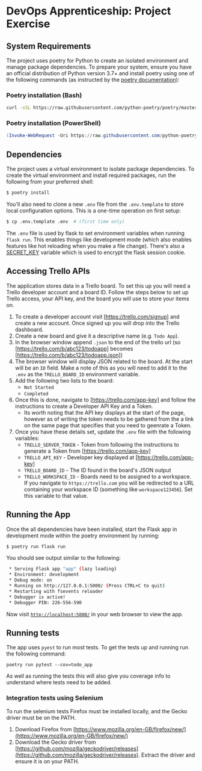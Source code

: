# DevOps Apprenticeship: Project Exercise

## System Requirements

The project uses poetry for Python to create an isolated environment and manage package dependencies. To prepare your system, ensure you have an official distribution of Python version 3.7+ and install poetry using one of the following commands (as instructed by the [poetry documentation](https://python-poetry.org/docs/#system-requirements)):

### Poetry installation (Bash)

```bash
curl -sSL https://raw.githubusercontent.com/python-poetry/poetry/master/install-poetry.py | python -
```

### Poetry installation (PowerShell)

```powershell
(Invoke-WebRequest -Uri https://raw.githubusercontent.com/python-poetry/poetry/master/get-poetry.py -UseBasicParsing).Content | python
```

## Dependencies

The project uses a virtual environment to isolate package dependencies. To create the virtual environment and install required packages, run the following from your preferred shell:

```bash
$ poetry install
```

You'll also need to clone a new `.env` file from the `.env.template` to store local configuration options. This is a one-time operation on first setup:

```bash
$ cp .env.template .env  # (first time only)
```

The `.env` file is used by flask to set environment variables when running `flask run`. This enables things like development mode (which also enables features like hot reloading when you make a file change). There's also a [SECRET_KEY](https://flask.palletsprojects.com/en/1.1.x/config/#SECRET_KEY) variable which is used to encrypt the flask session cookie.

## Accessing Trello APIs

The application stores data in a Trello board. To set this up you will need a Trello developer account and a board ID. Follow the steps below to set up Trello access, your API key, and the board you will use to store your items on.

1. To create a developer account visit [https://trello.com/signup] and create a new account. Once signed up you will drop into the Trello dashboard.
2. Create a new board and give it a descriptive name (e.g. `Todo App`).
3. In the browser window append `.json` to the end of the trello url (so [https://trello.com/b/abc123/todoapp] becomes [https://trello.com/b/abc123/todoapp.json])
4. The browser window will display JSON related to the board. At the start will be an `ID` field. Make a note of this as you will need to add it to the `.env` as the `TRELLO_BOARD_ID` environment variable.
5. Add the following two lists to the board:
    * `Not Started`
    * `Completed`
6. Once this is done, navigate to [https://trello.com/app-key] and follow the instructions to create a Developer API Key and a Token.
    * Its worth noting that the API key displays at the start of the page, however as of writing the token needs to be gathered from the a link on the same page that specifies that you need to geenrate a Token.
7. Once you have these details set, update the `.env` file with the following variables:
    * `TRELLO_SERVER_TOKEN` - Token from following the instructions to generate a Token from [https://trello.com/app-key]
    * `TRELLO_API_KEY` - Developer key displayed at [https://trello.com/app-key]
    * `TRELLO_BOARD_ID` - The ID found in the board's JSON output
    * `TRELLO_WORKSPACE_ID` - Boards need to be assigned to a workspace. If you navigate to `https://trello.com` you will be redirected to a URL containing your workspace ID (something like `workspace123456`). Set this variable to that value.

## Running the App

Once the all dependencies have been installed, start the Flask app in development mode within the poetry environment by running:
```bash
$ poetry run flask run
```

You should see output similar to the following:
```bash
 * Serving Flask app "app" (lazy loading)
 * Environment: development
 * Debug mode: on
 * Running on http://127.0.0.1:5000/ (Press CTRL+C to quit)
 * Restarting with fsevents reloader
 * Debugger is active!
 * Debugger PIN: 226-556-590
```
Now visit [`http://localhost:5000/`](http://localhost:5000/) in your web browser to view the app.

## Running tests

The app uses `pyest` to run most tests. To get the tests up and running run the following command:

```
poetry run pytest --cov=todo_app
```

As well as running the tests this will also give you coverage info to understand where tests need to be added.

### Integration tests using Selenium

To run the selenium tests Firefox must be installed locally, and the Gecko driver must be on the PATH.

1. Download Firefox from [https://www.mozilla.org/en-GB/firefox/new/](https://www.mozilla.org/en-GB/firefox/new/)
2. Download the Gecko driver from [https://github.com/mozilla/geckodriver/releases](https://github.com/mozilla/geckodriver/releases). Extract the driver and ensure it is on your PATH.